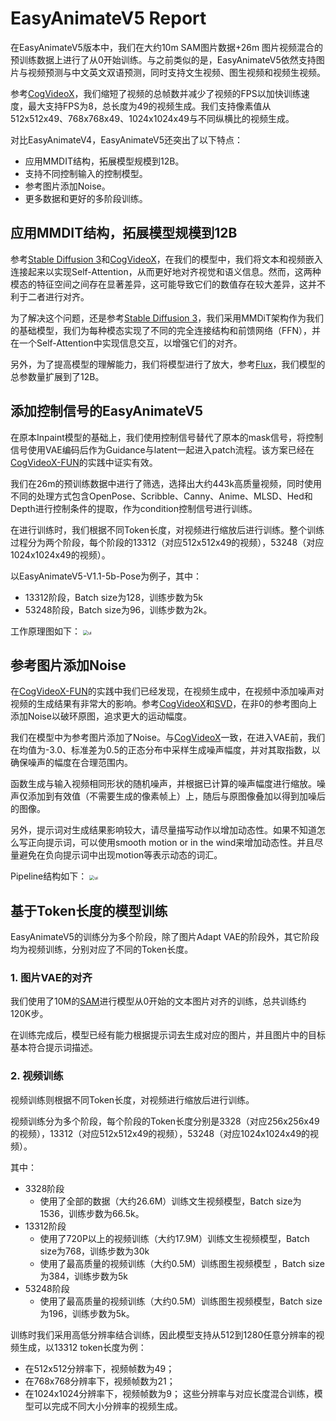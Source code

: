 # EasyAnimateV5 Report

在EasyAnimateV5版本中，我们在大约10m SAM图片数据+26m 图片视频混合的预训练数据上进行了从0开始训练。与之前类似的是，EasyAnimateV5依然支持图片与视频预测与中文英文双语预测，同时支持文生视频、图生视频和视频生视频。

参考[CogVideoX](https://github.com/THUDM/CogVideo/)，我们缩短了视频的总帧数并减少了视频的FPS以加快训练速度，最大支持FPS为8，总长度为49的视频生成。我们支持像素值从512x512x49、768x768x49、1024x1024x49与不同纵横比的视频生成。

对比EasyAnimateV4，EasyAnimateV5还突出了以下特点：

- 应用MMDIT结构，拓展模型规模到12B。
- 支持不同控制输入的控制模型。
- 参考图片添加Noise。
- 更多数据和更好的多阶段训练。

## 应用MMDIT结构，拓展模型规模到12B
参考[Stable Diffusion 3](https://huggingface.co/stabilityai/stable-diffusion-3-medium/)和[CogVideoX](https://github.com/THUDM/CogVideo/)，在我们的模型中，我们将文本和视频嵌入连接起来以实现Self-Attention，从而更好地对齐视觉和语义信息。然而，这两种模态的特征空间之间存在显著差异，这可能导致它们的数值存在较大差异，这并不利于二者进行对齐。

为了解决这个问题，还是参考[Stable Diffusion 3](https://huggingface.co/stabilityai/stable-diffusion-3-medium/)，我们采用MMDiT架构作为我们的基础模型，我们为每种模态实现了不同的完全连接结构和前馈网络（FFN），并在一个Self-Attention中实现信息交互，以增强它们的对齐。

另外，为了提高模型的理解能力，我们将模型进行了放大，参考[Flux](https://github.com/black-forest-labs/flux)，我们模型的总参数量扩展到了12B。

## 添加控制信号的EasyAnimateV5
在原本Inpaint模型的基础上，我们使用控制信号替代了原本的mask信号，将控制信号使用VAE编码后作为Guidance与latent一起进入patch流程。该方案已经在[CogVideoX-FUN](https://github.com/aigc-apps/CogVideoX-FUN)的实践中证实有效。

我们在26m的预训练数据中进行了筛选，选择出大约443k高质量视频，同时使用不同的处理方式包含OpenPose、Scribble、Canny、Anime、MLSD、Hed和Depth进行控制条件的提取，作为condition控制信号进行训练。

在进行训练时，我们根据不同Token长度，对视频进行缩放后进行训练。整个训练过程分为两个阶段，每个阶段的13312（对应512x512x49的视频），53248（对应1024x1024x49的视频）。

以EasyAnimateV5-V1.1-5b-Pose为例子，其中：
- 13312阶段，Batch size为128，训练步数为5k
- 53248阶段，Batch size为96，训练步数为2k。

工作原理图如下：
<img src="https://pai-aigc-photog.oss-cn-hangzhou.aliyuncs.com/easyanimate/asset/v5/pipeline_control.jpg" alt="ui" style="zoom:50%;" />

## 参考图片添加Noise

在[CogVideoX-FUN](https://github.com/aigc-apps/CogVideoX-FUN)的实践中我们已经发现，在视频生成中，在视频中添加噪声对视频的生成结果有非常大的影响。参考[CogVideoX](https://github.com/THUDM/CogVideo/)和[SVD](https://github.com/Stability-AI/generative-models)，在非0的参考图向上添加Noise以破环原图，追求更大的运动幅度。

我们在模型中为参考图片添加了Noise。与[CogVideoX](https://github.com/THUDM/CogVideo/)一致，在进入VAE前，我们在均值为-3.0、标准差为0.5的正态分布中采样生成噪声幅度，并对其取指数，以确保噪声的幅度在合理范围内。

函数生成与输入视频相同形状的随机噪声，并根据已计算的噪声幅度进行缩放。噪声仅添加到有效值（不需要生成的像素帧上）上，随后与原图像叠加以得到加噪后的图像。

另外，提示词对生成结果影响较大，请尽量描写动作以增加动态性。如果不知道怎么写正向提示词，可以使用smooth motion or in the wind来增加动态性。并且尽量避免在负向提示词中出现motion等表示动态的词汇。

Pipeline结构如下：
<img src="https://pai-aigc-photog.oss-cn-hangzhou.aliyuncs.com/easyanimate/asset/v5/pipeline_inpaint.jpg" alt="ui" style="zoom:50%;" />

## 基于Token长度的模型训练

EasyAnimateV5的训练分为多个阶段，除了图片Adapt VAE的阶段外，其它阶段均为视频训练，分别对应了不同的Token长度。

### 1. 图片VAE的对齐
我们使用了10M的[SAM](https://www.semanticscholar.org/paper/Segment-Anything-Kirillov-Mintun/7470a1702c8c86e6f28d32cfa315381150102f5b)进行模型从0开始的文本图片对齐的训练，总共训练约120K步。

在训练完成后，模型已经有能力根据提示词去生成对应的图片，并且图片中的目标基本符合提示词描述。

### 2. 视频训练
视频训练则根据不同Token长度，对视频进行缩放后进行训练。

视频训练分为多个阶段，每个阶段的Token长度分别是3328（对应256x256x49的视频），13312（对应512x512x49的视频），53248（对应1024x1024x49的视频）。

其中：
- 3328阶段
  - 使用了全部的数据（大约26.6M）训练文生视频模型，Batch size为1536，训练步数为66.5k。
- 13312阶段
  - 使用了720P以上的视频训练（大约17.9M）训练文生视频模型，Batch size为768，训练步数为30k
  - 使用了最高质量的视频训练（大约0.5M）训练图生视频模型 ，Batch size为384，训练步数为5k
- 53248阶段
  - 使用了最高质量的视频训练（大约0.5M）训练图生视频模型，Batch size为196，训练步数为5k。

训练时我们采用高低分辨率结合训练，因此模型支持从512到1280任意分辨率的视频生成，以13312 token长度为例：
- 在512x512分辨率下，视频帧数为49；
- 在768x768分辨率下，视频帧数为21；
- 在1024x1024分辨率下，视频帧数为9；
这些分辨率与对应长度混合训练，模型可以完成不同大小分辨率的视频生成。